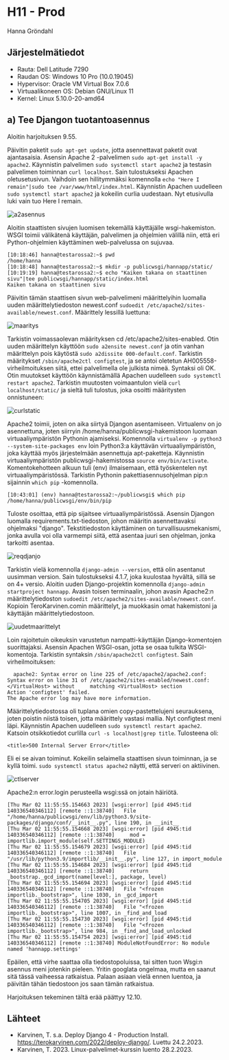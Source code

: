 # H11 - Prod

Hanna Gröndahl

## Järjestelmätiedot

- Rauta: Dell Latitude 7290
- Raudan OS: Windows 10 Pro (10.0.19045)
- Hypervisor: Oracle VM Virtual Box 7.0.6
- Virtuaalikoneen OS: Debian GNU/Linux 11
- Kernel: Linux 5.10.0-20-amd64

## a) Tee Djangon tuotantoasennus

Aloitin harjoituksen 9.55.

Päivitin paketit `sudo apt-get update`, jotta asennettavat paketit ovat ajantasaisia. Asensin Apache 2 -palvelimen `sudo apt-get install -y apache2`. Käynnistin palvelimen `sudo systemctl start apache2` ja testasin palvelimen toiminnan `curl localhost`. Sain tulostukseksi Apachen oletusetusivun. Vaihdoin sen hillitymmäksi komennolla `echo "Here I remain"|sudo tee /var/www/html/index.html`. Käynnistin Apachen uudelleen `sudo systemctl start apache2` ja kokeilin curlia uudestaan. Nyt etusivulla luki vain tuo Here I remain.

![a2asennus](https://user-images.githubusercontent.com/122886984/222399126-77158b9c-341a-4a6e-9d48-433f205bca67.png)

Aloitin staattisten sivujen luomisen tekemällä käyttäjälle wsgi-hakemiston. WSGI toimii välikätenä käyttäjän, palvelimen ja ohjelmien välillä niin, että eri Python-ohjelmien käyttäminen web-palvelussa on sujuvaa.

	[10:18:46] hanna@testarossa2:~$ pwd
	/home/hanna
	[10:18:48] hanna@testarossa2:~$ mkdir -p publicwsgi/hannapp/static/
	[10:19:19] hanna@testarossa2:~$ echo "Kaiken takana on staattinen sivu"|tee publicwsgi/hannapp/static/index.html
	Kaiken takana on staattinen sivu

Päivitin tämän staattisen sivun web-palvelimeni määrittelyihin luomalla uuden määrittelytiedoston newest.conf `sudoedit /etc/apache2/sites-available/newest.conf`. Määrittely lessillä luettuna:

![maaritys](https://user-images.githubusercontent.com/122886984/222399161-9ecc37da-99d3-4b3e-b171-3ba7dae5fb81.png)

Tarkistin voimassaolevan määrityksen cd /etc/apache2/sites-enabled. Otin uuden määrittelyn käyttöön `sudo a2ensite newest.conf` ja otin vanhan määrittelyn pois käytöstä `sudo a2dissite 000-default.conf`. Tarkistin määritykset `/sbin/apache2ctl configtest`, ja se antoi oletetun AH005558-virheilmoituksen siitä, ettei palvelimella ole julkista nimeä. Syntaksi oli OK. Otin muutokset käyttöön käynnistämällä Apachen uudelleen `sudo systemctl restart apache2`. Tarkistin muutosten voimaantulon vielä `curl localhost/static/` ja sieltä tuli tulostus, joka osoitti määritysten onnistuneen:

![curlstatic](https://user-images.githubusercontent.com/122886984/222399215-081c166e-4fed-469d-96ec-c023cf53771e.png)

Apache2 toimii, joten on aika siirtyä Djangon asentamiseen. Virtualenv on jo asennettuna, joten siirryin /home/hanna/publicwsgi-hakemistoon luomaan virtuaaliympäristön Pythonin ajamiseksi. Komennolla `virtualenv -p python3 --system-site-packages env` loin Python3:a käyttävän virtuaaliympäristön, joka käyttää myös järjestelmään asennettuja apt-paketteja. Käynnistin virtuaaliympäristön publicwsgi-hakemistossa `source env/bin/activate`. Komentokehotteen alkuun tuli (env) ilmaisemaan, että työskentelen nyt virtuaaliympäristössä. Tarkistin Pythonin pakettiasennusohjelman pip:n sijainnin `which pip` -komennolla. 

	[10:43:01] (env) hanna@testarossa2:~/publicwsgi$ which pip
	/home/hanna/publicwsgi/env/bin/pip

Tuloste osoittaa, että pip sijaitsee virtuaaliympäristössä. Asensin Djangon luomalla requirements.txt-tiedoston, johon määritin asennettavaksi ohjelmaksi "django". Tekstitiedoston käyttäminen on turvallisuusmekanismi, jonka avulla voi olla varmempi siitä, että asentaa juuri sen ohjelman, jonka tarkoitti asentaa. 

![reqdjanjo](https://user-images.githubusercontent.com/122886984/222399233-9f786d3e-06a2-4200-9c7e-f697c7d6c5e5.png)

Tarkistin vielä komennolla `django-admin --version`, että olin asentanut uusimman version. Sain tulostukseksi 4.1.7, joka kuulostaa hyvältä, sillä se on 4+ versio. Aloitin uuden Django-projektin komennolla `django-admin startproject hannapp`. Avasin toisen terminaalin, johon avasin Apache2:n määrittelytiedoston `sudoedit /etc/apache2/sites-available/newest.conf`. Kopioin TeroKarvinen.comin määrittelyt, ja muokkasin omat hakemistoni ja käyttäjän määrittelytiedostoon.

![uudetmaarittelyt](https://user-images.githubusercontent.com/122886984/222399257-945984c3-14fa-490e-944e-1399ca0d7726.png)

Loin rajoitetuin oikeuksin varustetun nampatti-käyttäjän Django-komentojen suorittajaksi. Asensin Apachen WSGI-osan, jotta se osaa tulkita WSGI-komentoja. Tarkistin syntaksin `/sbin/apache2ctl configtest`. Sain virheilmoituksen:

	  apache2: Syntax error on line 225 of /etc/apache2/apache2.conf: Syntax error on line 31 of /etc/apache2/sites-enabled/newest.conf: </VirtualHost> without     matching <VirtualHost> section
    Action 'configtest' failed.
    The Apache error log may have more information.

Määrittelytiedostossa oli </VirtualHost> tuplana omien copy-pastettelujeni seurauksena, joten poistin niistä toisen, jotta määrittely vastasi mallia. Nyt configtest meni läpi. Käynnistin Apachen uudelleen `sudo systemctl restart apache2`. Katsoin otsikkotiedot curlilla `curl -s localhost|grep title`. Tulosteena oli: 

	<title>500 Internal Server Error</title>

Eli ei se aivan toiminut. Kokeilin selaimella staattisen sivun toiminnan, ja se kyllä toimi. `sudo systemctl status apache2` näytti, että serveri on aktiivinen. 

![ctlserver](https://user-images.githubusercontent.com/122886984/222399557-b818064d-ca08-46cc-a87a-405904e7c213.png)

Apache2:n error.login perusteella wsgi:ssä on jotain häiriötä.

	[Thu Mar 02 11:55:55.154663 2023] [wsgi:error] [pid 4945:tid 140336540346112] [remote ::1:38740]   File "/home/hanna/publicwsgi/env/lib/python3.9/site-packages/django/conf/__init__.py", line 190, in __init__
    [Thu Mar 02 11:55:55.154668 2023] [wsgi:error] [pid 4945:tid 140336540346112] [remote ::1:38740]     mod = importlib.import_module(self.SETTINGS_MODULE)
    [Thu Mar 02 11:55:55.154679 2023] [wsgi:error] [pid 4945:tid 140336540346112] [remote ::1:38740]   File "/usr/lib/python3.9/importlib/__init__.py", line 127, in import_module
    [Thu Mar 02 11:55:55.154684 2023] [wsgi:error] [pid 4945:tid 140336540346112] [remote ::1:38740]     return _bootstrap._gcd_import(name[level:], package, level)
    [Thu Mar 02 11:55:55.154694 2023] [wsgi:error] [pid 4945:tid 140336540346112] [remote ::1:38740]   File "<frozen importlib._bootstrap>", line 1030, in _gcd_import
    [Thu Mar 02 11:55:55.154705 2023] [wsgi:error] [pid 4945:tid 140336540346112] [remote ::1:38740]   File "<frozen importlib._bootstrap>", line 1007, in _find_and_load
    [Thu Mar 02 11:55:55.154730 2023] [wsgi:error] [pid 4945:tid 140336540346112] [remote ::1:38740]   File "<frozen importlib._bootstrap>", line 984, in _find_and_load_unlocked
    [Thu Mar 02 11:55:55.154754 2023] [wsgi:error] [pid 4945:tid 140336540346112] [remote ::1:38740] ModuleNotFoundError: No module named 'hannapp.settings'

Epäilen, että virhe saattaa olla tiedostopoluissa, tai sitten tuon Wsgi:n asennus meni jotenkin pieleen. Yritin googlata ongelmaa, mutta en saanut sitä tässä vaiheessa ratkaistua. Palaan asiaan vielä ennen luentoa, ja päivitän tähän tiedostoon jos saan tämän ratkaistua.

Harjoituksen tekeminen tältä erää päättyy 12.10.

## Lähteet

- Karvinen, T. s.a. Deploy Django 4 - Production Install. https://terokarvinen.com/2022/deploy-django/. Luettu 24.2.2023.
- Karvinen, T. 2023. Linux-palvelimet-kurssin luento 28.2.2023.

